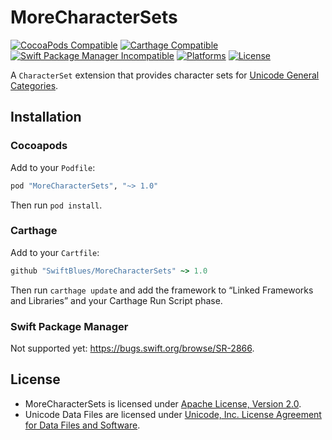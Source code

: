 # MoreCharacterSets 

[![CocoaPods Compatible](https://img.shields.io/cocoapods/v/MoreCharacterSets.svg)](https://cocoapods.org/pods/MoreCharacterSets)
[![Carthage Compatible](https://img.shields.io/badge/Carthage-Compatible-brightgreen.svg)](https://github.com/Carthage/Carthage)
[![Swift Package Manager Incompatible](https://img.shields.io/badge/SPM-Incompatible-red.svg)](https://swift.org/package-manager)
[![Platforms](https://img.shields.io/cocoapods/p/MoreCharacterSets.svg)](http://cocoadocs.org/docsets/MoreCharacterSets)
[![License](https://img.shields.io/cocoapods/l/MoreCharacterSets.svg)](https://raw.githubusercontent.com/SwiftBlues/MoreCharacterSets/master/LICENSE)

A `CharacterSet` extension that provides character sets for [Unicode General Categories](http://www.unicode.org/versions/Unicode9.0.0/ch04.pdf#G134153).

## Installation

### Cocoapods

Add to your `Podfile`:

```ruby
pod "MoreCharacterSets", "~> 1.0"
```

Then run `pod install`.

### Carthage

Add to your `Cartfile`:

```ruby
github "SwiftBlues/MoreCharacterSets" ~> 1.0
```

Then run `carthage update` and add the framework to “Linked Frameworks and Libraries” and your Carthage Run Script phase.

### Swift Package Manager

Not supported yet: <https://bugs.swift.org/browse/SR-2866>.

## License

* MoreCharacterSets is licensed under [Apache License, Version 2.0](https://www.apache.org/licenses/LICENSE-2.0).
* Unicode Data Files are licensed under [Unicode, Inc. License Agreement for Data Files and Software](http://www.unicode.org/copyright.html#Exhibit1).
